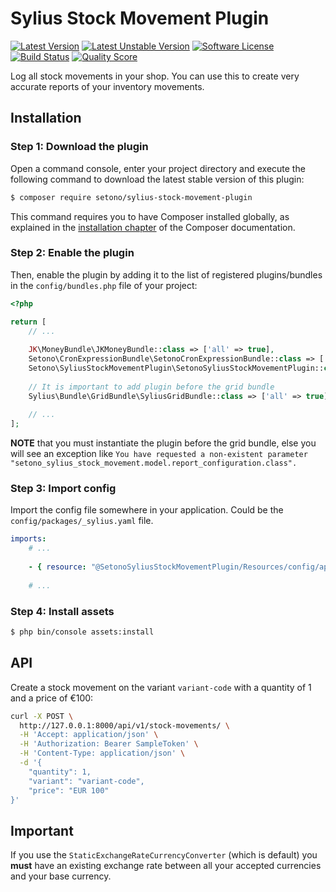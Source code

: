 # Sylius Stock Movement Plugin

[![Latest Version][ico-version]][link-packagist]
[![Latest Unstable Version][ico-unstable-version]][link-packagist]
[![Software License][ico-license]](LICENSE)
[![Build Status][ico-travis]][link-travis]
[![Quality Score][ico-code-quality]][link-code-quality]

Log all stock movements in your shop. You can use this to create very accurate reports of your
inventory movements.

## Installation

### Step 1: Download the plugin

Open a command console, enter your project directory and execute the following command to download the latest stable version of this plugin:

```bash
$ composer require setono/sylius-stock-movement-plugin
```

This command requires you to have Composer installed globally, as explained in the [installation chapter](https://getcomposer.org/doc/00-intro.md) of the Composer documentation.


### Step 2: Enable the plugin

Then, enable the plugin by adding it to the list of registered plugins/bundles
in the `config/bundles.php` file of your project:

```php
<?php

return [
    // ...
    
    JK\MoneyBundle\JKMoneyBundle::class => ['all' => true],
    Setono\CronExpressionBundle\SetonoCronExpressionBundle::class => ['all' => true],
    Setono\SyliusStockMovementPlugin\SetonoSyliusStockMovementPlugin::class => ['all' => true],
    
    // It is important to add plugin before the grid bundle
    Sylius\Bundle\GridBundle\SyliusGridBundle::class => ['all' => true],
        
    // ...
];
```

**NOTE** that you must instantiate the plugin before the grid bundle, else you will see an exception like `You have requested a non-existent parameter "setono_sylius_stock_movement.model.report_configuration.class".`

### Step 3: Import config
Import the config file somewhere in your application. Could be the `config/packages/_sylius.yaml` file.

```yaml
imports:
    # ...
    
    - { resource: "@SetonoSyliusStockMovementPlugin/Resources/config/app/config.yaml" }
    
    # ...
```

### Step 4: Install assets

```bash
$ php bin/console assets:install
```

## API
Create a stock movement on the variant `variant-code` with a quantity of 1 and a price of €100:

```bash
curl -X POST \
  http://127.0.0.1:8000/api/v1/stock-movements/ \
  -H 'Accept: application/json' \
  -H 'Authorization: Bearer SampleToken' \
  -H 'Content-Type: application/json' \
  -d '{
	"quantity": 1,
	"variant": "variant-code",
	"price": "EUR 100"
}'
```

## Important
If you use the `StaticExchangeRateCurrencyConverter` (which is default) you **must** have an existing exchange rate between all your accepted currencies and your base currency.

[ico-version]: https://poser.pugx.org/setono/sylius-stock-movement-plugin/v/stable
[ico-unstable-version]: https://poser.pugx.org/setono/sylius-stock-movement-plugin/v/unstable
[ico-license]: https://poser.pugx.org/setono/sylius-stock-movement-plugin/license
[ico-travis]: https://travis-ci.org/Setono/SyliusStockMovementPlugin.svg?branch=master
[ico-code-quality]: https://img.shields.io/scrutinizer/g/Setono/SyliusStockMovementPlugin.svg?style=flat-square

[link-packagist]: https://packagist.org/packages/setono/sylius-stock-movement-plugin
[link-travis]: https://travis-ci.org/Setono/SyliusStockMovementPlugin
[link-code-quality]: https://scrutinizer-ci.com/g/Setono/SyliusStockMovementPlugin
